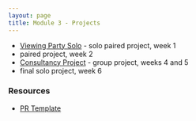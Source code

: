 ```yaml
---
layout: page
title: Module 3 - Projects
---
```


* [Viewing Party Solo](./viewing_party_solo) - solo paired project, week 1
* paired project, week 2
* [Consultancy Project](./consultancy) - group project, weeks 4 and 5
* final solo project, week 6


### Resources
- [PR Template](./pr_template)
